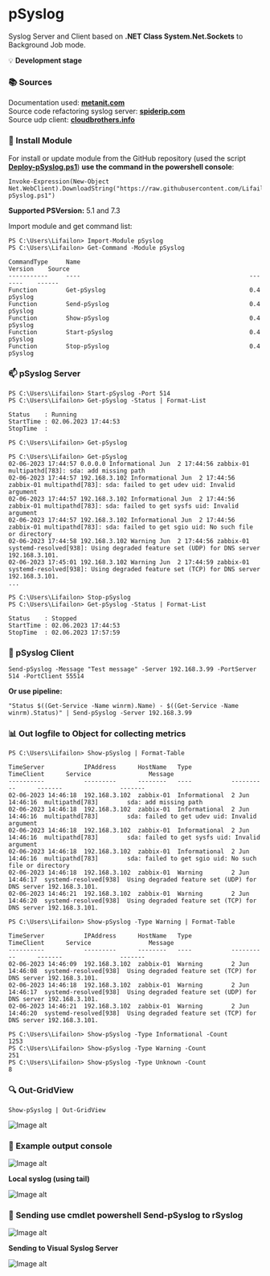 # pSyslog

Syslog Server and Client based on **.NET Class System.Net.Sockets** to Background Job mode.

💡 **Development stage**

### 📚 Sources
Documentation used: **[metanit.com](https://metanit.com/sharp/net/3.1.php)** \
Source code refactoring syslog server: **[spiderip.com](https://spiderip.com/blog/2018/07/syslog)** \
Source udp client: **[cloudbrothers.info](https://cloudbrothers.info/en/test-udp-connection-powershell/)**

### 🚀 Install Module

For install or update module from the GitHub repository (used the script **[Deploy-pSyslog.ps1](https://github.com/Lifailon/pSyslog/blob/rsa/Module/Deploy-pSyslog.ps1)**) **use the command in the powershell console**:
```
Invoke-Expression(New-Object Net.WebClient).DownloadString("https://raw.githubusercontent.com/Lifailon/pSyslog/rsa/Module/Deploy-pSyslog.ps1")
```
**Supported PSVersion:** 5.1 and 7.3

Import module and get command list:
```
PS C:\Users\Lifailon> Import-Module pSyslog
PS C:\Users\Lifailon> Get-Command -Module pSyslog

CommandType     Name                                               Version    Source
-----------     ----                                               -------    ------
Function        Get-pSyslog                                        0.4        pSyslog
Function        Send-pSyslog                                       0.4        pSyslog
Function        Show-pSyslog                                       0.4        pSyslog
Function        Start-pSyslog                                      0.4        pSyslog
Function        Stop-pSyslog                                       0.4        pSyslog
```

### 📫 pSyslog Server
```
PS C:\Users\Lifailon> Start-pSyslog -Port 514
PS C:\Users\Lifailon> Get-pSyslog -Status | Format-List

Status    : Running
StartTime : 02.06.2023 17:44:53
StopTime  :

PS C:\Users\Lifailon> Get-pSyslog

PS C:\Users\Lifailon> Get-pSyslog
02-06-2023 17:44:57 0.0.0.0 Informational Jun  2 17:44:56 zabbix-01 multipathd[783]: sda: add missing path
02-06-2023 17:44:57 192.168.3.102 Informational Jun  2 17:44:56 zabbix-01 multipathd[783]: sda: failed to get udev uid: Invalid argument
02-06-2023 17:44:57 192.168.3.102 Informational Jun  2 17:44:56 zabbix-01 multipathd[783]: sda: failed to get sysfs uid: Invalid argument
02-06-2023 17:44:57 192.168.3.102 Informational Jun  2 17:44:56 zabbix-01 multipathd[783]: sda: failed to get sgio uid: No such file or directory
02-06-2023 17:44:58 192.168.3.102 Warning Jun  2 17:44:56 zabbix-01 systemd-resolved[938]: Using degraded feature set (UDP) for DNS server 192.168.3.101.
02-06-2023 17:45:01 192.168.3.102 Warning Jun  2 17:44:59 zabbix-01 systemd-resolved[938]: Using degraded feature set (TCP) for DNS server 192.168.3.101.
...

PS C:\Users\Lifailon> Stop-pSyslog
PS C:\Users\Lifailon> Get-pSyslog -Status | Format-List

Status    : Stopped
StartTime : 02.06.2023 17:44:53
StopTime  : 02.06.2023 17:57:59
```

### 📧 pSyslog Client
```
Send-pSyslog -Message "Test message" -Server 192.168.3.99 -PortServer 514 -PortClient 55514
```
**Or use pipeline:**
```
"Status $((Get-Service -Name winrm).Name) - $((Get-Service -Name winrm).Status)" | Send-pSyslog -Server 192.168.3.99
```

### 📊 Out logfile to Object for collecting metrics
```
PS C:\Users\Lifailon> Show-pSyslog | Format-Table

TimeServer           IPAddress      HostName   Type           TimeClient      Service                Message
----------           ---------      --------   ----           ----------      -------                -------
02-06-2023 14:46:18  192.168.3.102  zabbix-01  Informational  2 Jun 14:46:16  multipathd[783]        sda: add missing path
02-06-2023 14:46:18  192.168.3.102  zabbix-01  Informational  2 Jun 14:46:16  multipathd[783]        sda: failed to get udev uid: Invalid argument
02-06-2023 14:46:18  192.168.3.102  zabbix-01  Informational  2 Jun 14:46:16  multipathd[783]        sda: failed to get sysfs uid: Invalid argument
02-06-2023 14:46:18  192.168.3.102  zabbix-01  Informational  2 Jun 14:46:16  multipathd[783]        sda: failed to get sgio uid: No such file or directory
02-06-2023 14:46:18  192.168.3.102  zabbix-01  Warning        2 Jun 14:46:17  systemd-resolved[938]  Using degraded feature set (UDP) for DNS server 192.168.3.101.
02-06-2023 14:46:21  192.168.3.102  zabbix-01  Warning        2 Jun 14:46:20  systemd-resolved[938]  Using degraded feature set (TCP) for DNS server 192.168.3.101.

PS C:\Users\Lifailon> Show-pSyslog -Type Warning | Format-Table

TimeServer           IPAddress      HostName   Type           TimeClient      Service                Message
----------           ---------      --------   ----           ----------      -------                -------
02-06-2023 14:46:09  192.168.3.102  zabbix-01  Warning        2 Jun 14:46:08  systemd-resolved[938]  Using degraded feature set (TCP) for DNS server 192.168.3.101.
02-06-2023 14:46:18  192.168.3.102  zabbix-01  Warning        2 Jun 14:46:17  systemd-resolved[938]  Using degraded feature set (UDP) for DNS server 192.168.3.101.
02-06-2023 14:46:21  192.168.3.102  zabbix-01  Warning        2 Jun 14:46:20  systemd-resolved[938]  Using degraded feature set (TCP) for DNS server 192.168.3.101.

PS C:\Users\Lifailon> Show-pSyslog -Type Informational -Count
1253
PS C:\Users\Lifailon> Show-pSyslog -Type Warning -Count
251
PS C:\Users\Lifailon> Show-pSyslog -Type Unknown -Count
8
```

### 🔍 Out-GridView

`Show-pSyslog | Out-GridView`

![Image alt](https://github.com/Lifailon/pSyslog/blob/rsa/Screen/Show-Out-GridView.jpg)

### 🎉 Example output console

![Image alt](https://github.com/Lifailon/pSyslog/blob/rsa/Screen/Reception-Unknown-Message.jpg)

**Local syslog (using tail)**

![Image alt](https://github.com/Lifailon/pSyslog/blob/rsa/Screen/Local-Syslog-Tail.jpg)

### 💬 Sending use cmdlet powershell Send-pSyslog to rSyslog

![Image alt](https://github.com/Lifailon/pSyslog/blob/rsa/Screen/Send-to-rSyslog-Server.jpg)

**Sending to Visual Syslog Server**

![Image alt](https://github.com/Lifailon/pSyslog/blob/rsa/Screen/Send-to-Visual-Syslog-Server.jpg)
